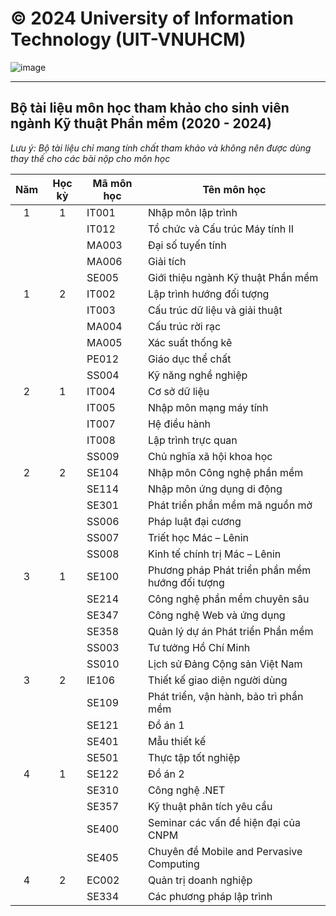 # © 2024 University of Information Technology (UIT-VNUHCM)
![image](https://github.com/user-attachments/assets/afa26ba5-ae68-4265-8b05-34cb9f04e7b1)

---------------------

## Bộ tài liệu môn học tham khảo cho sinh viên ngành Kỹ thuật Phần mềm (2020 - 2024)
<i>Lưu ý: Bộ tài liệu chỉ mang tính chất tham khảo và không nên được dùng thay thế cho các bài nộp cho môn học</i>

<table>
  <thead>
    <tr>
      <th style="text-align: center;">Năm</th>
      <th style="text-align: center;">Học kỳ</th>
      <th>Mã môn học</th>
      <th>Tên môn học</th>
    </tr>
  </thead>
  <tbody>
    <tr>
      <td style="text-align: center;">1</td>
      <td style="text-align: center;">1</td>
     <td>IT001</td>
      <td>Nhập môn lập trình</td>
    </tr>
    <tr>
      <td style="text-align: center;"></td>
      <td style="text-align: center;"></td>
      <td>IT012</td>
      <td>Tổ chức và Cấu trúc Máy tính II</td>
    </tr>
    <tr>
      <td style="text-align: center;"></td>
      <td style="text-align: center;"></td>
      <td>MA003</td>
      <td>Đại số tuyến tính</td>
    </tr>
    <tr>
      <td style="text-align: center;"></td>
      <td style="text-align: center;"></td>
      <td>MA006</td>
      <td>Giải tích</td>
    </tr>
    <tr>
      <td style="text-align: center;"></td>
      <td style="text-align: center;"></td>
      <td>SE005</td>
      <td>Giới thiệu ngành Kỹ thuật Phần mềm</td>
    </tr>
    <tr>
      <td style="text-align: center;">1</td>
      <td style="text-align: center;">2</td>
      <td>IT002</td>
      <td>Lập trình hướng đối tượng</td>
    </tr>
    <tr>
      <td style="text-align: center;"></td>
      <td style="text-align: center;"></td>
      <td>IT003</td>
      <td>Cấu trúc dữ liệu và giải thuật</td>
    </tr>
    <tr>
      <td style="text-align: center;"></td>
      <td style="text-align: center;"></td>
      <td>MA004</td>
      <td>Cấu trúc rời rạc</td>
    </tr>
    <tr>
      <td style="text-align: center;"></td>
      <td style="text-align: center;"></td>
      <td>MA005</td>
      <td>Xác suất thống kê</td>
    </tr>
    <tr>
      <td style="text-align: center;"></td>
      <td style="text-align: center;"></td>
      <td>PE012</td>
      <td>Giáo dục thể chất</td>
    </tr>
    <tr>
      <td style="text-align: center;"></td>
      <td style="text-align: center;"></td>
      <td>SS004</td>
      <td>Kỹ năng nghề nghiệp</td>
    </tr>
    <tr>
      <td style="text-align: center;">2</td>
      <td style="text-align: center;">1</td>
      <td>IT004</td>
      <td>Cơ sở dữ liệu</td>
    </tr>
    <tr>
      <td style="text-align: center;"></td>
      <td style="text-align: center;"></td>
      <td>IT005</td>
      <td>Nhập môn mạng máy tính</td>
    </tr>
    <tr>
      <td style="text-align: center;"></td>
      <td style="text-align: center;"></td>
      <td>IT007</td>
      <td>Hệ điều hành</td>
    </tr>
    <tr>
      <td style="text-align: center;"></td>
      <td style="text-align: center;"></td>
      <td>IT008</td>
      <td>Lập trình trực quan</td>
    </tr>
    <tr>
      <td style="text-align: center;"></td>
      <td style="text-align: center;"></td>
      <td>SS009</td>
      <td>Chủ nghĩa xã hội khoa học</td>
    </tr>
    <tr>
      <td style="text-align: center;">2</td>
      <td style="text-align: center;">2</td>
      <td>SE104</td>
      <td>Nhập môn Công nghệ phần mềm</td>
    </tr>
    <tr>
      <td style="text-align: center;"></td>
      <td style="text-align: center;"></td>
      <td>SE114</td>
      <td>Nhập môn ứng dụng di động</td>
    </tr>
    <tr>
      <td style="text-align: center;"></td>
      <td style="text-align: center;"></td>
      <td>SE301</td>
      <td>Phát triển phần mềm mã nguồn mở</td>
    </tr>
    <tr>
      <td style="text-align: center;"></td>
      <td style="text-align: center;"></td>
      <td>SS006</td>
      <td>Pháp luật đại cương</td>
    </tr>
    <tr>
      <td style="text-align: center;"></td>
      <td style="text-align: center;"></td>
      <td>SS007</td>
      <td>Triết học Mác – Lênin</td>
    </tr>
    <tr>
      <td style="text-align: center;"></td>
      <td style="text-align: center;"></td>
      <td>SS008</td>
      <td>Kinh tế chính trị Mác – Lênin</td>
    </tr>
    <tr>
      <td style="text-align: center;">3</td>
      <td style="text-align: center;">1</td>
      <td>SE100</td>
      <td>Phương pháp Phát triển phần mềm hướng đối tượng</td>
    </tr>
    <tr>
      <td style="text-align: center;"></td>
      <td style="text-align: center;"></td>
      <td>SE214</td>
      <td>Công nghệ phần mềm chuyên sâu</td>
    </tr>
    <tr>
      <td style="text-align: center;"></td>
      <td style="text-align: center;"></td>
      <td>SE347</td>
      <td>Công nghệ Web và ứng dụng</td>
    </tr>
    <tr>
      <td style="text-align: center;"></td>
      <td style="text-align: center;"></td>
      <td>SE358</td>
      <td>Quản lý dự án Phát triển Phần mềm</td>
    </tr>
    <tr>
      <td style="text-align: center;"></td>
      <td style="text-align: center;"></td>
      <td>SS003</td>
      <td>Tư tưởng Hồ Chí Minh</td>
    </tr>
    <tr>
      <td style="text-align: center;"></td>
      <td style="text-align: center;"></td>
      <td>SS010</td>
      <td>Lịch sử Đảng Cộng sản Việt Nam</td>
    </tr>
    <tr>
      <td style="text-align: center;">3</td>
      <td style="text-align: center;">2</td>
      <td>IE106</td>
      <td>Thiết kế giao diện người dùng</td>
    </tr>
    <tr>
      <td style="text-align: center;"></td>
      <td style="text-align: center;"></td>
      <td>SE109</td>
      <td>Phát triển, vận hành, bảo trì phần mềm</td>
    </tr>
    <tr>
      <td style="text-align: center;"></td>
      <td style="text-align: center;"></td>
      <td>SE121</td>
      <td>Đồ án 1</td>
    </tr>
    <tr>
      <td style="text-align: center;"></td>
      <td style="text-align: center;"></td>
      <td>SE401</td>
      <td>Mẫu thiết kế</td>
    </tr>
    <tr>
      <td style="text-align: center;"></td>
      <td style="text-align: center;"></td>
      <td>SE501</td>
      <td>Thực tập tốt nghiệp</td>
    </tr>
    <tr>
      <td style="text-align: center;">4</td>
      <td style="text-align: center;">1</td>
      <td>SE122</td>
      <td>Đồ án 2</td>
    </tr>
    <tr>
      <td style="text-align: center;"></td>
      <td style="text-align: center;"></td>
      <td>SE310</td>
      <td>Công nghệ .NET</td>
    </tr>
    <tr>
      <td style="text-align: center;"></td>
      <td style="text-align: center;"></td>
      <td>SE357</td>
      <td>Kỹ thuật phân tích yêu cầu</td>
    </tr>
    <tr>
      <td style="text-align: center;"></td>
      <td style="text-align: center;"></td>
      <td>SE400</td>
      <td>Seminar các vấn đề hiện đại của CNPM</td>
    </tr>
    <tr>
      <td style="text-align: center;"></td>
      <td style="text-align: center;"></td>
      <td>SE405</td>
      <td>Chuyên đề Mobile and Pervasive Computing</td>
    </tr>
    <tr>
      <td style="text-align: center;">4</td>
      <td style="text-align: center;">2</td>
      <td>EC002</td>
      <td>Quản trị doanh nghiệp</td>
    </tr>
    <tr>
      <td style="text-align: center;"></td>
      <td style="text-align: center;"></td>
      <td>SE334</td>
      <td>Các phương pháp lập trình</td>
    </tr>
  </tbody>
</table>
